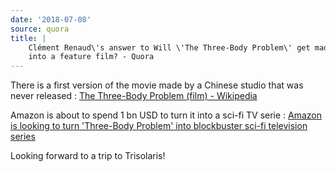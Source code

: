 ```yaml
---
date: '2018-07-08'
source: quora
title: |
    Clément Renaud\'s answer to Will \'The Three-Body Problem\' get made
    into a feature film? - Quora
---
```


There is a first version of the movie made by a Chinese studio that was
never released : [The Three-Body Problem (film) -
Wikipedia](https://en.m.wikipedia.org/wiki/The_Three-Body_Problem_(film))

Amazon is about to spend 1 bn USD to turn it into a sci-fi TV serie :
[Amazon is looking to turn 'Three-Body Problem' into blockbuster sci-fi
television
series](https://medium.com/shanghaiist/amazon-is-looking-to-turn-three-body-problem-into-blockbuster-sci-fi-television-series-c8576ec19812)

Looking forward to a trip to Trisolaris!
